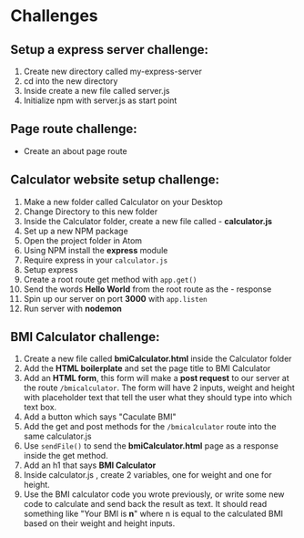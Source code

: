 # Challenges

## Setup a express server challenge:

1. Create new directory called my-express-server
2. cd into the new directory
3. Inside create a new file called server.js
4. Initialize npm with server.js as start point


## Page route challenge:

- Create an about page route


## Calculator website setup challenge:

1. Make a new folder called Calculator on your Desktop
2. Change Directory to this new folder
3. Inside the Calculator folder, create a new file called - **calculator.js**
4. Set up a new NPM package
5. Open the project folder in Atom 
6. Using NPM install the **express** module
7. Require express in your `calculator.js`
8. Setup express
9. Create a root route get method with `app.get()`
10. Send the words **Hello World** from the root route as the - response
11. Spin up our server on port **3000** with `app.listen`
12. Run server with **nodemon**


## BMI Calculator challenge:

1. Create a new file called **bmiCalculator.html** inside the Calculator folder
2. Add the **HTML boilerplate** and set the page title to BMI Calculator
3. Add an **HTML form**, this form will make a **post request** to our server at the route `/bmicalculator`. The form will have 2 inputs, weight and height with placeholder text that tell the user what they should type into which text box. 
4. Add a button which says "Caculate BMI"
5. Add the get and post methods for the `/bmicalculator` route into the same calculator.js
6. Use `sendFile()` to send the **bmiCalculator.html** page as a response inside the get method.
7. Add an h1 that says **BMI Calculator**
8. Inside calculator.js , create 2 variables, one for weight and one for height. 
9. Use the BMI calculator code you wrote previously, or write some new code to calculate and send back the result as text. It should read something like "Your BMI is **n**" where n is equal to the calculated BMI based on their weight and height inputs.
